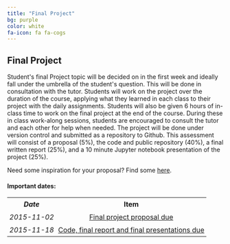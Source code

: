```yaml
---
title: "Final Project"
bg: purple
color: white
fa-icon: fa fa-cogs
---
```


## Final Project

Student's final Project topic will be decided on in the first week and ideally fall under 
the umbrella of the student's question. This will be done in consultation with the tutor. 
Students will work on the project over the duration of the course, applying what they 
learned in each class to their project with the daily assignments. Students will also be 
given 6 hours of in-class time to work on the final project at the end of the course. 
During these in class work-along sessions, students are encouraged to consult the tutor 
and each other for help when needed. The project will be done under version control and 
submitted as a repository to Github. This assessment will consist of a proposal (5%), the 
code and public repository (40%), a final written report (25%), and a 10 minute Jupyter 
notebook presentation of the project (25%).

Need some inspiration for your proposal? Find some [here](https://github.com/PHY3009/PHY3009-2015/blob/gh-pages/final_project/final_project_inspiration.md).

#### **Important dates:**

<center>
<table>
  <tr>
    <th style="padding: 5px;" align="center" valign="middle"><i>Date</i></td>
    <th style="padding: 5px;" align="center" valign="middle">Item</td> 
  </tr>
  <tr>
    <td style="padding: 5px;" align="center" valign="middle"><i>2015-11-02</i></td>
    <td style="padding: 5px;" align="center" valign="middle"><a href="https://github.com/PHY3009/final_project_proposal/blob/master/instructions.md">Final project proposal due</a></td> 
  </tr>
  <tr>
    <td style="padding: 5px;" align="center" valign="middle"><i>2015-11-18</i></td>
    <td style="padding: 5px;" align="center" valign="middle"><a href="https://github.com/PHY3009/final_project/blob/master/final_project_instructions.md">Code, final report and final presentations due</a></td> 
  </tr>
</center>
</table>